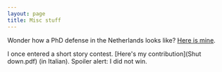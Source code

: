 ```yaml
---
layout: page
title: Misc stuff
---
```


Wonder how a PhD defense in the Netherlands looks like? [Here is mine](/defense).

I once entered a short story contest. [Here's my contribution](Shut down.pdf) (in Italian). Spoiler alert: I did not win.

